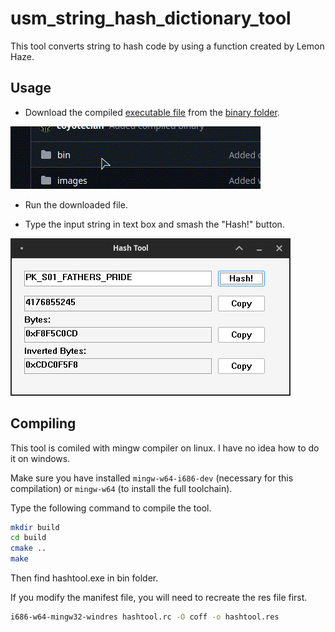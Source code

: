 # usm_string_hash_dictionary_tool

This tool converts string to hash code by using a function created by Lemon Haze.

## Usage

- Download the compiled [executable file](https://github.com/coyoteclan/usm_string_hash_dictionary_tool/blob/main/bin/hashtool.exe) from the [binary folder](https://github.com/coyoteclan/usm_string_hash_dictionary_tool/tree/main/bin).

<img src="images/download.gif" alt="download"/>

- Run the downloaded file.

- Type the input string in text box and smash the "Hash!" button.

<img src="images/img.png" alt="screenshot"/>

## Compiling

This tool is comiled with mingw compiler on linux. I have no idea how to do it on windows.

Make sure you have installed `mingw-w64-i686-dev` (necessary for this compilation) or `mingw-w64` (to install the full toolchain).

Type the following command to compile the tool.

```bash
mkdir build
cd build
cmake ..
make
```
Then find hashtool.exe in bin folder.

If you modify the manifest file, you will need to recreate the res file first.
```bash
i686-w64-mingw32-windres hashtool.rc -O coff -o hashtool.res
```
